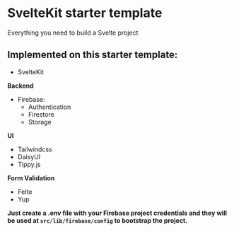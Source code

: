 # SvelteKit starter template

Everything you need to build a Svelte project

## Implemented on this starter template:

- SvelteKit

**Backend**

- Firebase:
  - Authentication
  - Firestore
  - Storage

**UI**

- Tailwindcss
- DaisyUI
- Tippy.js

**Form Validation**

- Felte
- Yup

**Just create a .env file with your Firebase project credentials and they will be used at `src/lib/firebase/config` to bootstrap the project.**
